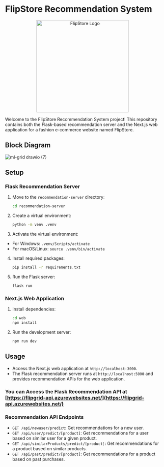 # FlipStore Recommendation System

<div align="center">
  <img src="https://github.com/Adi-ty/FlipStore/assets/52607235/ad887a04-fe7a-4693-9228-d400e544b7fa" alt="FlipStore Logo" width=300 height = 300/>
</div>

Welcome to the FlipStore Recommendation System project! This repository contains both the Flask-based recommendation server and the Next.js web application for a fashion e-commerce website named FlipStore.

## Block Diagram
![ml-grid drawio (7)](https://github.com/Adi-ty/FlipStore/assets/52607235/21347a6b-1b5a-490f-996d-354dcc6e7277)


## Setup

### Flask Recommendation Server

1. Move to the `recommendation-server` directory:

   ```bash
   cd recommendation-server
   ```

2. Create a virtual environment:

   ```bash
   python -m venv .venv
   ```

3. Activate the virtual environment:

- For Windows: `.venv/Scripts/activate`
- For macOS/Linux: `source .venv/bin/activate`

4. Install required packages:

   ```bash
   pip install -r requirements.txt
   ```

5. Run the Flask server:

   ```bash
   flask run
   ```

### Next.js Web Application

1. Install dependencies:

   ```bash
   cd web
   npm install
   ```

2. Run the development server:

   ```bash
   npm run dev
   ```

## Usage

- Access the Next.js web application at `http://localhost:3000`.
- The Flask recommendation server runs at `http://localhost:5000` and provides recommendation APIs for the web application.

### You can Access the Flask Recommendation API at [https://flipgrid-api.azurewebsites.net/](https://flipgrid-api.azurewebsites.net/)

### Recommendation API Endpoints

- `GET /api/newuser/predict`: Get recommendations for a new user.
- `GET /api/user/predict/[product]`: Get recommendations for a user based on similar user for a given product.
- `GET /api/similarProducts/predict/[product]`: Get recommendations for a product based on similar products.
- `GET /api/past/predict/[product]`: Get recommendations for a product based on past purchases.
